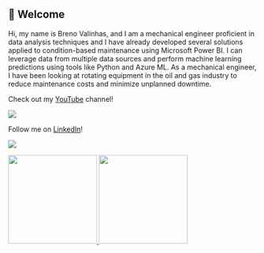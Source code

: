 ## 👋 Welcome

Hi, my name is Breno Valinhas, and I am a mechanical engineer proficient in data analysis techniques and I have already developed several solutions applied to condition-based maintenance using Microsoft Power BI. I can leverage data from multiple data sources and perform machine learning predictions using tools like Python and Azure ML. As a mechanical engineer, I have been looking at rotating equipment in the oil and gas industry to reduce maintenance costs and minimize unplanned downtime.

Check out my [YouTube](https://www.youtube.com/c/PowerTipDados) channel! 

<a href="https://www.youtube.com/channel/UCJQJ0V0k63n6YBdFMQ-N6gw" target="_blank"><img src="https://img.shields.io/youtube/channel/subscribers/UCJQJ0V0k63n6YBdFMQ-N6gw?style=social" target="_blank"></a>  
 
Follow me on [LinkedIn](https://www.linkedin.com/in/brenovalinhas/)!

 <a href="https://www.linkedin.com/in/brenovalinhas/" target="_blank"><img src="https://img.shields.io/badge/-LinkedIn-%230077B5?style=for-the-badge&logo=linkedin&logoColor=white" target="_blank"></a>   
 
 
 
 <div>
<a href="https://github.com/brenovalinhas">
<img height="180em" src="https://github-readme-stats.vercel.app/api/top-langs/?username=brenovalinhas&layout=compact&langs_count=7&theme=dracula&count_private=true"/>
<img height="180em" src="https://github-readme-stats.vercel.app/api?username=brenovalinhas&show_icons=true&theme=dracula&include_all_commits=true&count_private=true"/>
</div>
